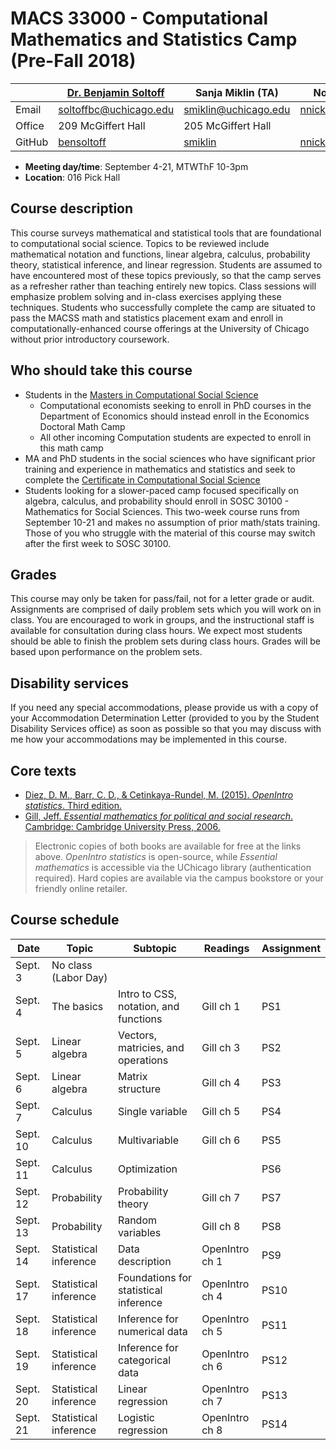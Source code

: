 # MACS 33000 - Computational Mathematics and Statistics Camp (Pre-Fall 2018)

|  | [Dr. Benjamin Soltoff](http://www.bensoltoff.com/) | Sanja Miklin (TA) | Nora Nickels (TA) |  |
|--------|----------------------------------------------------|----------------------|-----------------------------------------|---|
| Email | soltoffbc@uchicago.edu | smiklin@uchicago.edu | nnickels@uchicago.edu |  |
| Office | 209 McGiffert Hall | 205 McGiffert Hall |  |  |
| GitHub | [bensoltoff](https://github.com/bensoltoff) | [smiklin](https://github.com/smiklin) | [nnickels](https://github.com/nnickels) |  |

* **Meeting day/time**: September 4-21, MTWThF 10-3pm
* **Location**: 016 Pick Hall

## Course description

This course surveys mathematical and statistical tools that are foundational to computational social science. Topics to be reviewed include mathematical notation and functions, linear algebra, calculus, probability theory, statistical inference, and linear regression. Students are assumed to have encountered most of these topics previously, so that the camp serves as a refresher rather than teaching entirely new topics. Class sessions will emphasize problem solving and in-class exercises applying these techniques. Students who successfully complete the camp are situated to pass the MACSS math and statistics placement exam and enroll in computationally-enhanced course offerings at the University of Chicago without prior introductory coursework.

## Who should take this course

* Students in the [Masters in Computational Social Science](https://macss.uchicago.edu/)
    * Computational economists seeking to enroll in PhD courses in the Department of Economics should instead enroll in the Economics Doctoral Math Camp
    * All other incoming Computation students are expected to enroll in this math camp
* MA and PhD students in the social sciences who have significant prior training and experience in mathematics and statistics and seek to complete the [Certificate in Computational Social Science](https://macss.uchicago.edu/content/certificate-current-students)
* Students looking for a slower-paced camp focused specifically on algebra, calculus, and probability should enroll in SOSC 30100 - Mathematics for Social Sciences. This two-week course runs from September 10-21 and makes no assumption of prior math/stats training. Those of you who struggle with the material of this course may switch after the first week to SOSC 30100.

## Grades

This course may only be taken for pass/fail, not for a letter grade or audit. Assignments are comprised of daily problem sets which you will work on in class. You are encouraged to work in groups, and the instructional staff is available for consultation during class hours. We expect most students should be able to finish the problem sets during class hours. Grades will be based upon performance on the problem sets.

## Disability services

If you need any special accommodations, please provide us with a copy of your Accommodation Determination Letter (provided to you by the Student Disability Services office) as soon as possible so that you may discuss with me how your accommodations may be implemented in this course.

## Core texts

* [Diez, D. M., Barr, C. D., & Cetinkaya-Rundel, M. (2015). *OpenIntro statistics*. Third edition.](https://www.openintro.org/stat/textbook.php?stat_book=os)
* [Gill, Jeff. *Essential mathematics for political and social research*. Cambridge: Cambridge University Press, 2006.](https://doi-org.proxy.uchicago.edu/10.1017/CBO9780511606656)

> Electronic copies of both books are available for free at the links above. *OpenIntro statistics* is open-source, while *Essential mathematics* is accessible via the UChicago library (authentication required). Hard copies are available via the campus bookstore or your friendly online retailer.

## Course schedule

| Date | Topic | Subtopic | Readings | Assignment |
|----------|-----------------------|---------------------------------------|----------------|------------|
| Sept. 3 | No class (Labor Day) |  |  |  |
| Sept. 4 | The basics | Intro to CSS, notation, and functions | Gill ch 1 | PS1 |
| Sept. 5 | Linear algebra | Vectors, matricies, and operations | Gill ch 3 | PS2 |
| Sept. 6 | Linear algebra | Matrix structure | Gill ch 4 | PS3 |
| Sept. 7 | Calculus | Single variable | Gill ch 5 | PS4 |
| Sept. 10 | Calculus | Multivariable | Gill ch 6 | PS5 |
| Sept. 11 | Calculus | Optimization |  | PS6 |
| Sept. 12 | Probability | Probability theory | Gill ch 7 | PS7 |
| Sept. 13 | Probability | Random variables | Gill ch 8 | PS8 |
| Sept. 14 | Statistical inference | Data description | OpenIntro ch 1 | PS9 |
| Sept. 17 | Statistical inference | Foundations for statistical inference | OpenIntro ch 4 | PS10 |
| Sept. 18 | Statistical inference | Inference for numerical data | OpenIntro ch 5 | PS11 |
| Sept. 19 | Statistical inference | Inference for categorical data | OpenIntro ch 6 | PS12 |
| Sept. 20 | Statistical inference | Linear regression | OpenIntro ch 7 | PS13 |
| Sept. 21 | Statistical inference | Logistic regression | OpenIntro ch 8 | PS14 |
